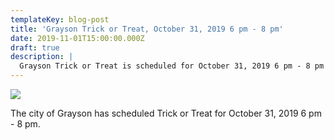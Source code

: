 ```yaml
---
templateKey: blog-post
title: 'Grayson Trick or Treat, October 31, 2019 6 pm - 8 pm'
date: 2019-11-01T15:00:00.000Z
draft: true
description: |
  Grayson Trick or Treat is scheduled for October 31, 2019 6 pm - 8 pm
---
```

![](/img/yikkdpqmt.jpg)

The city of Grayson has scheduled Trick or Treat for October 31, 2019 6 pm - 8 pm.
